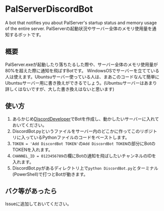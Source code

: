 # PalServerDiscordBot
A bot that notifies you about PalServer's startup status and memory usage of the entire server.
PalServerの起動状況やサーバー全体のメモリ使用量を通知するボットです。

## 概要
PalServer.exeが起動したり落ちたるした際や、サーバー全体のメモリ使用量が80%を超えた際に通知を飛ばすBotです。
WindowsOSでサーバーを立てている人は使えます。Ubuntsuサーバー使っている人は、まあこのコードなんて簡単にUbuntsuサーバー用に書き換えができるでしょう。(Ubuntsuサーバーはあまり詳しくはないですが、大した書き換えはないと思います)

## 使い方
1. あらかじめ[DiscordDeveloper](https://discord.com/developers/applications)でBotを作成し、動かしたいサーバーに入れておいてください。
2. DiscordBot.pyというファイルをサーバー内のどこかに作ってこのリポジトリに入っているPythonファイルのコードをペーストします。
3. `TOKEN = 'Add DiscordBot TOKEN'`の`Add DiscordBot TOKEN`の部分にBotのTOKENを入れます。
4. `CHANNEL_ID = 0123456789`の欄にBotの通知を飛ばしたいチャンネルのIDを入れます。
5. DiscordBot.pyがあるディレクトリ上で`python DiscordBot.py`とターミナル(PowerShell)で打つとBotが動きます。

## バク等があったら
Issueに追加しておいてください。
